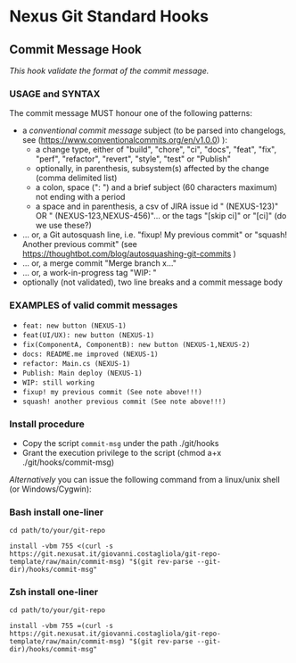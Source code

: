 # Nexus Git Standard Hooks

## Commit Message Hook

*This hook validate the format of the commit message.*

### USAGE and SYNTAX

The commit message MUST honour one of the following patterns:
* a *conventional commit message* subject (to be parsed into changelogs, see (https://www.conventionalcommits.org/en/v1.0.0) ):
   - a change type, either of "build", "chore", "ci", "docs", "feat", "fix", "perf", "refactor", "revert", "style", "test" or "Publish"
   - optionally, in parenthesis, subsystem(s) affected by the change (comma delimited list)
   - a colon, space (": ") and a brief subject (60 characters maximum) not ending with a period
   - a space and in parenthesis, a csv of JIRA issue id " (NEXUS-123)" OR " (NEXUS-123,NEXUS-456)"... or the tags "[skip ci]" or "[ci]" (do we use these?)
* ... or, a Git autosquash line, i.e. "fixup! My previous commit" or "squash! Another previous commit" (see https://thoughtbot.com/blog/autosquashing-git-commits )
* ... or, a merge commit "Merge branch x..."
* ... or, a work-in-progress tag "WIP: "
* optionally (not validated), two line breaks and a commit message body

### EXAMPLES of valid commit messages

* `feat: new button (NEXUS-1)`
* `feat(UI/UX): new button (NEXUS-1)`
* `fix(ComponentA, ComponentB): new button (NEXUS-1,NEXUS-2)`
* `docs: README.me improved (NEXUS-1)`
* `refactor: Main.cs (NEXUS-1)`
* `Publish: Main deploy (NEXUS-1)`
* `WIP: still working`
* `fixup! my previous commit (See note above!!!)`
* `squash! another previous commit (See note above!!!)`

### Install procedure

* Copy the script `commit-msg` under the path ./git/hooks
* Grant the execution privilege to the script (chmod a+x ./git/hooks/commit-msg)

*Alternatively* you can issue the following command from a linux/unix shell (or Windows/Cygwin):

### Bash install one-liner 

```
cd path/to/your/git-repo

install -vbm 755 <(curl -s https://git.nexusat.it/giovanni.costagliola/git-repo-template/raw/main/commit-msg) "$(git rev-parse --git-dir)/hooks/commit-msg"
```

### Zsh install one-liner 

```
cd path/to/your/git-repo

install -vbm 755 =(curl -s https://git.nexusat.it/giovanni.costagliola/git-repo-template/raw/main/commit-msg) "$(git rev-parse --git-dir)/hooks/commit-msg"
```
